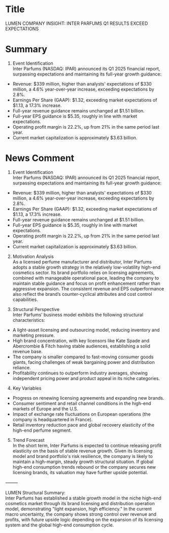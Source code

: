 # Title
LUMEN COMPANY INSIGHT: INTER PARFUMS Q1 RESULTS EXCEED EXPECTATIONS

# Summary
1. Event Identification  
Inter Parfums (NASDAQ: IPAR) announced its Q1 2025 financial report, surpassing expectations and maintaining its full-year growth guidance:  
- Revenue: $339 million, higher than analysts' expectations of $330 million, a 4.6% year-over-year increase, exceeding expectations by 2.8%.  
- Earnings Per Share (GAAP): $1.32, exceeding market expectations of $1.13, a 17.3% increase.  
- Full-year revenue guidance remains unchanged at $1.51 billion.  
- Full-year EPS guidance is $5.35, roughly in line with market expectations.  
- Operating profit margin is 22.2%, up from 21% in the same period last year.  
- Current market capitalization is approximately $3.63 billion.  

# News Comment
1. Event Identification  
Inter Parfums (NASDAQ: IPAR) announced its Q1 2025 financial report, surpassing expectations and maintaining its full-year growth guidance:  
- Revenue: $339 million, higher than analysts' expectations of $330 million, a 4.6% year-over-year increase, exceeding expectations by 2.8%.  
- Earnings Per Share (GAAP): $1.32, exceeding market expectations of $1.13, a 17.3% increase.  
- Full-year revenue guidance remains unchanged at $1.51 billion.  
- Full-year EPS guidance is $5.35, roughly in line with market expectations.  
- Operating profit margin is 22.2%, up from 21% in the same period last year.  
- Current market capitalization is approximately $3.63 billion.  

2. Motivation Analysis  
As a licensed perfume manufacturer and distributor, Inter Parfums adopts a stable growth strategy in the relatively low-volatility high-end cosmetics sector. Its brand portfolio relies on licensing agreements, combined with manageable operational pace, leading the company to maintain stable guidance and focus on profit enhancement rather than aggressive expansion. The consistent revenue and EPS outperformance also reflect the brand’s counter-cyclical attributes and cost control capabilities.  

3. Structural Perspective  
Inter Parfums’ business model exhibits the following structural characteristics:  
- A light-asset licensing and outsourcing model, reducing inventory and marketing pressure.  
- High brand concentration, with key licensors like Kate Spade and Abercrombie & Fitch having stable audiences, establishing a solid revenue base.  
- The company is smaller compared to fast-moving consumer goods giants, facing challenges of weak bargaining power and distribution reliance.  
- Profitability continues to outperform industry averages, showing independent pricing power and product appeal in its niche categories.  

4. Key Variables  
- Progress on renewing licensing agreements and expanding new brands.  
- Consumer sentiment and retail channel conditions in the high-end markets of Europe and the U.S.  
- Impact of exchange rate fluctuations on European operations (the company is headquartered in France).  
- Retail inventory reduction pace and global recovery elasticity of the high-end perfume segment.  

5. Trend Forecast  
In the short term, Inter Parfums is expected to continue releasing profit elasticity on the basis of stable revenue growth. Given its licensing model and brand portfolio's risk resilience, the company is likely to maintain a high-margin, steady growth structural situation. If global high-end consumption trends rebound or the company secures new licensing brands, its valuation may have further upside potential.  

⸻  

LUMEN Structural Summary:  
Inter Parfums has established a stable growth model in the niche high-end cosmetics market through its brand licensing and distribution operation model, demonstrating "light expansion, high efficiency." In the current macro uncertainty, the company shows strong control over revenue and profits, with future upside logic depending on the expansion of its licensing system and the global high-end consumption cycle.
